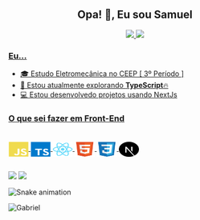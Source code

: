  <h2 align="center">Opa! 👋, Eu sou Samuel</h2>

<div align="center">
  <a href="https://github.com/Samuelwps">
  <img height="180em" src="https://github-readme-stats.vercel.app/api?username=Samuelwps&show_icons=true&theme=great-gatsby&include_all_commits=true&count_private=true"/>
  <img height="180em" src="https://github-readme-stats.vercel.app/api/top-langs/?username=Samuelwps&layout=compact&langs_count=7&theme=great-gatsby"/>
</div>


### Eu...
* 🎓 Estudo Eletromecânica no CEEP [ 3º Período ]
* 🔭 Estou atualmente explorando **TypeScript**🔥
* 💻 Estou desenvolvedo projetos usando NextJs 

### O que sei fazer em Front-End <h4>

<div style="display: inline_block"><br>
  <img align="center" alt="Samuel-Js" height="30" width="40" src="https://raw.githubusercontent.com/devicons/devicon/master/icons/javascript/javascript-plain.svg">
  <img align="center" alt="Samuel-Ts" height="30" width="40" src="https://raw.githubusercontent.com/devicons/devicon/master/icons/typescript/typescript-plain.svg">
  <img align="center" alt="Samuel-React" height="30" width="40" src="https://raw.githubusercontent.com/devicons/devicon/master/icons/react/react-original.svg">
  <img align="center" alt="Samuel-HTML" height="30" width="40" src="https://raw.githubusercontent.com/devicons/devicon/master/icons/html5/html5-original.svg">
  <img align="center" alt="Samuel-CSS" height="30" width="40" src="https://raw.githubusercontent.com/devicons/devicon/master/icons/css3/css3-original.svg">
  <img align="center" alt="Samuel-CSS" height="30" width="40" src="https://github.com/devicons/devicon/blob/master/icons/nextjs/nextjs-original.svg">
</div>
  
  ##
  
  <div> 
  <a href = "mailto:samuelrip230@gmail.com"><img src="https://img.shields.io/badge/-Gmail-%23333?style=for-the-badge&logo=gmail&logoColor=white" target="_blank"></a>
  <a href="https://www.linkedin.com/in/samuel-r-228093232/" target="_blank"><img src="https://img.shields.io/badge/-LinkedIn-%230077B5?style=for-the-badge&logo=linkedin&logoColor=white" target="_blank"></a> 
  
  ![Snake animation](https://github.com/Samuelwps/Samuelwps/blob/output/github-contribution-grid-snake.svg)
  
  <p align="left"> <img src="https://komarev.com/ghpvc/?username=SamuelwpsL&color=1DB954" alt="Gabriel" width="130px"/></p>
</div>
